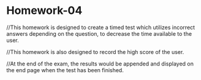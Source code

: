 # Homework-04

//This homework is designed to create a timed test which utilizes incorrect answers depending on the question, to decrease the time available to the user.

//This homework is also designed to record the high score of the user.

//At the end of the exam, the results would be appended and displayed on the end page when the test has been finished.